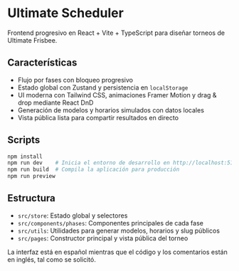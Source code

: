# Ultimate Scheduler

Frontend progresivo en React + Vite + TypeScript para diseñar torneos de Ultimate Frisbee.

## Características

- Flujo por fases con bloqueo progresivo
- Estado global con Zustand y persistencia en `localStorage`
- UI moderna con Tailwind CSS, animaciones Framer Motion y drag & drop mediante React DnD
- Generación de modelos y horarios simulados con datos locales
- Vista pública lista para compartir resultados en directo

## Scripts

```bash
npm install
npm run dev    # Inicia el entorno de desarrollo en http://localhost:5173
npm run build  # Compila la aplicación para producción
npm run preview
```

## Estructura

- `src/store`: Estado global y selectores
- `src/components/phases`: Componentes principales de cada fase
- `src/utils`: Utilidades para generar modelos, horarios y slug públicos
- `src/pages`: Constructor principal y vista pública del torneo

La interfaz está en español mientras que el código y los comentarios están en inglés, tal como se solicitó.
